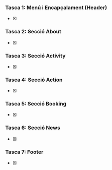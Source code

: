 ### Tasca 1: Menú i Encapçalament (Header)
- [x]
### Tasca 2: Secció About
- [x]
### Tasca 3: Secció Activity
- [x]
### Tasca 4: Secció Action
- [x]
### Tasca 5: Secció Booking
- [x]
### Tasca 6: Secció News
- [x]
### Tasca 7: Footer
- [x]